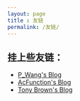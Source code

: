 ```yaml
---
layout: page
title : 友链
permalink: /友链/
---
```


## 挂上些友链：
- [P_Wang's Blog](https://tle666.github.io/)
- [AcFunction's Blog](https://acfunction.github.io/)
- [Tony Brown's Blog](https://tonybrown148.github.io/)
